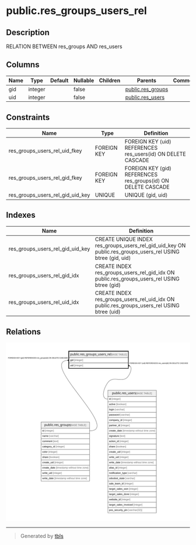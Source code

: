 # public.res_groups_users_rel

## Description

RELATION BETWEEN res_groups AND res_users

## Columns

| Name | Type | Default | Nullable | Children | Parents | Comment |
| ---- | ---- | ------- | -------- | -------- | ------- | ------- |
| gid | integer |  | false |  | [public.res_groups](public.res_groups.md) |  |
| uid | integer |  | false |  | [public.res_users](public.res_users.md) |  |

## Constraints

| Name | Type | Definition |
| ---- | ---- | ---------- |
| res_groups_users_rel_uid_fkey | FOREIGN KEY | FOREIGN KEY (uid) REFERENCES res_users(id) ON DELETE CASCADE |
| res_groups_users_rel_gid_fkey | FOREIGN KEY | FOREIGN KEY (gid) REFERENCES res_groups(id) ON DELETE CASCADE |
| res_groups_users_rel_gid_uid_key | UNIQUE | UNIQUE (gid, uid) |

## Indexes

| Name | Definition |
| ---- | ---------- |
| res_groups_users_rel_gid_uid_key | CREATE UNIQUE INDEX res_groups_users_rel_gid_uid_key ON public.res_groups_users_rel USING btree (gid, uid) |
| res_groups_users_rel_gid_idx | CREATE INDEX res_groups_users_rel_gid_idx ON public.res_groups_users_rel USING btree (gid) |
| res_groups_users_rel_uid_idx | CREATE INDEX res_groups_users_rel_uid_idx ON public.res_groups_users_rel USING btree (uid) |

## Relations

![er](public.res_groups_users_rel.svg)

---

> Generated by [tbls](https://github.com/k1LoW/tbls)
